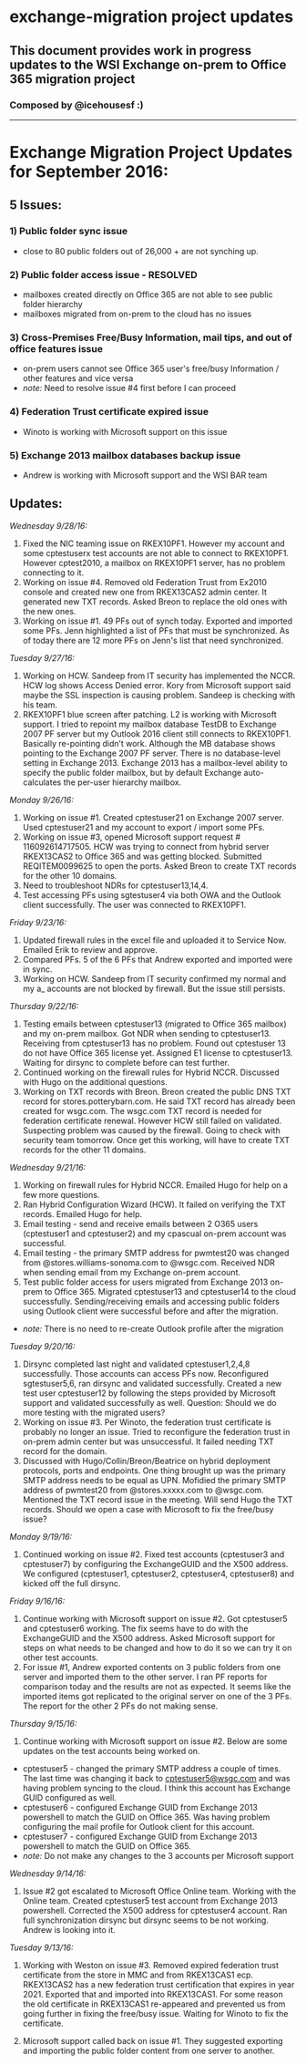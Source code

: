 # exchange-migration project updates
## This document provides work in progress updates to the WSI Exchange on-prem to Office 365 migration project
### Composed by @icehousesf :) 

---

# Exchange Migration Project Updates for September 2016:

## 5 Issues:

### 1) Public folder sync issue

  * close to 80 public folders out of 26,000 + are not synching up.

### 2) Public folder access issue - RESOLVED

  * mailboxes created directly on Office 365 are not able to see public folder hierarchy
  * mailboxes migrated from on-prem to the cloud has no issues

### 3) Cross-Premises Free/Busy Information, mail tips, and out of office features issue

  * on-prem users cannot see Office 365 user's free/busy Information / other features and vice versa
  * *note:* Need to resolve issue #4 first before I can proceed

### 4) Federation Trust certificate expired issue

  * Winoto is working with Microsoft support on this issue

### 5) Exchange 2013 mailbox databases backup issue

  * Andrew is working with Microsoft support and the WSI BAR team

## Updates:

*Wednesday 9/28/16:*

1. Fixed the NIC teaming issue on RKEX10PF1. However my account and some cptestuserx test accounts are not able to connect to RKEX10PF1. However cptest2010, a mailbox on RKEX10PF1 server, has no problem connecting to it.
2. Working on issue #4. Removed old Federation Trust from Ex2010 console and created new one from RKEX13CAS2 admin center.  It generated new TXT records.  Asked Breon to replace the old ones with the new ones.
3. Working on issue #1.  49 PFs out of synch today. Exported and imported some PFs. Jenn highlighted a list of PFs that must be synchronized.  As of today there are 12 more PFs on Jenn's list that need synchronized.

*Tuesday 9/27/16:*

1. Working on HCW. Sandeep from IT security has implemented the NCCR. HCW log shows Access Denied error.  Kory from Microsoft support said maybe the SSL inspection is causing problem. Sandeep is checking with his team.
2. RKEX10PF1 blue screen after patching. L2 is working with Microsoft support. I tried to repoint my mailbox database TestDB to Exchange 2007 PF server but my Outlook 2016 client still connects to RKEX10PF1.  Basically re-pointing didn’t work.  Although the MB database shows pointing to the Exchange 2007 PF server. There is no database-level setting in Exchange 2013. Exchange 2013 has a mailbox-level ability to specify the public folder mailbox, but by default Exchange auto-calculates the per-user hierarchy mailbox.  

*Monday 9/26/16:*

1. Working on issue #1. Created cptestuser21 on Exchange 2007 server. Used cptestuser21 and my account to export / import some PFs.
2. Working on issue #3, opened Microsoft support request # 116092614717505. HCW was trying to connect from hybrid server RKEX13CAS2 to Office 365 and was getting blocked. Submitted REQITEM0099625 to open the ports. Asked Breon to create TXT records for the other 10 domains.
3. Need to troubleshoot NDRs for cptestuser13,14,4.
4. Test accessing PFs using sgtestuser4 via both OWA and the Outlook client successfully.  The user was connected to RKEX10PF1.


*Friday 9/23/16:*

1. Updated firewall rules in the excel file and uploaded it to Service Now. Emailed Erik to review and approve.
2. Compared PFs.  5 of the 6 PFs that Andrew exported and imported were in sync.
3. Working on HCW. Sandeep from IT security confirmed my normal and my a_ accounts are not blocked by firewall. But the issue still persists. 

*Thursday 9/22/16:*

1. Testing emails between cptestuser13 (migrated to Office 365 mailbox) and my on-prem mailbox.  Got NDR when sending to cptestuser13. Receiving from cptestuser13 has no problem.  Found out cptestuser 13 do not have Office 365 license yet. Assigned E1 license to cptestuser13. Waiting for dirsync to complete before can test further.
2. Continued working on the firewall rules for Hybrid NCCR. Discussed with Hugo on the additional questions. 
3. Working on TXT records with Breon.  Breon created the public DNS TXT record for stores.potterybarn.com. He said TXT record has already been created for wsgc.com. The wsgc.com TXT record is needed for federation certificate renewal. However HCW still failed on validated. 
 Suspecting problem was caused by the firewall. Going to check with security team tomorrow. Once get this working, will have to create TXT records for the other 11 domains.

*Wednesday 9/21/16:*

1. Working on firewall rules for Hybrid NCCR. Emailed Hugo for help on a few more questions. 
2. Ran Hybrid Configuration Wizard (HCW).  It failed on verifying the TXT records.  Emailed Hugo for help.
3. Email testing - send and receive emails between 2 O365 users (cptestuser1 and cptestuser2) and my cpascual on-prem account was successful.
4. Email testing - the primary SMTP address for pwmtest20 was changed from @stores.williams-sonoma.com to @wsgc.com.  Received NDR when sending email from my Exchange on-prem account.
5. Test public folder access for users migrated from Exchange 2013 on-prem to Office 365. Migrated cptestuser13 and cptestuser14 to the cloud successfully.  Sending/receiving emails and accessing public folders using Outlook client were successful before and after the migration.
  * *note:* There is no need to re-create Outlook profile after the migration

*Tuesday 9/20/16:*

1. Dirsync completed last night and validated cptestuser1,2,4,8 successfully.  Those accounts can access PFs now. Reconfigured sgtestuser5,6, ran dirsync and validated successfully. Created a new test user cptestuser12 by following the steps provided by Microsoft support and validated successfully as well.  Question:  Should we do more testing with the migrated users?
2. Working on issue #3. Per Winoto, the federation trust certificate is probably no longer an issue. Tried to reconfigure the federation trust in on-prem admin center but was unsuccessful. It failed needing TXT record for the domain. 
3. Discussed with Hugo/Collin/Breon/Beatrice on hybrid deployment protocols, ports and endpoints. One thing brought up was the primary SMTP address needs to be equal as UPN. Mofidied the primary SMTP address of pwmtest20 from @stores.xxxxx.com to @wsgc.com. Mentioned the TXT record issue in the meeting. Will send Hugo the TXT records. Should we open a case with Microsoft to fix the free/busy issue? 

*Monday 9/19/16:*

1. Continued working on issue #2. Fixed test accounts (cptestuser3 and cptestuser7) by configuring the ExchangeGUID and the X500 address. We configured (cptestuser1, cptestuser2, cptestuser4, cptestuser8) and kicked off the full dirsync.

*Friday 9/16/16:*

1. Continue working with Microsoft support on issue #2. Got cptestuser5 and cptestuser6 working. The fix seems have to do with the ExchangeGUID and the X500 address. Asked Microsoft support for steps on what needs to be changed and how to do it so we can try it on other test accounts.
2. For issue #1, Andrew exported contents on 3 public folders from one server and imported them to the other server. I ran PF reports for comparison today and the results are not as expected. It seems like the imported items got replicated to the original server on one of the 3 PFs.  The report for the other 2 PFs do not making sense.

*Thursday 9/15/16:*

1. Continue working with Microsoft support on issue #2. Below are some updates on the test accounts being worked on.
  * cptestuser5 - changed the primary SMTP address a couple of times.  The last time was changing it back to cptestuser5@wsgc.com and was having problem syncing to the cloud. I think this account has Exchange GUID configured as well.
  * cptestuser6 - configured Exchange GUID from Exchange 2013 powershell to match the GUID on Office 365. Was having problem configuring the mail profile for Outlook client for this account.
  * cptestuser7 - configured Exchange GUID from Exchange 2013 powershell to match the GUID on Office 365. 
  * *note:* Do not make any changes to the 3 accounts per Microsoft support

*Wednesday 9/14/16:*

1. Issue #2 got escalated to Microsoft Office Online team. Working with the Online team. Created cptestuser5 test account from Exchange 2013 powershell. Corrected the X500 address for cptestuser4 account. Ran full synchronization dirsync but dirsync seems to be not working. Andrew is looking into it.

*Tuesday 9/13/16:*

1. Working with Weston on issue #3. Removed expired federation trust certificate from the store in MMC and from RKEX13CAS1 ecp. RKEX13CAS2 has a new federation trust certification that expires in year 2021. Exported that and imported into RKEX13CAS1. For some reason the old certificate in RKEX13CAS1 re-appeared and prevented us from going further in fixing the free/busy issue.  Waiting for Winoto to fix the certificate.

2. Microsoft support called back on issue #1. They suggested exporting and importing the public folder content from one server to another.
